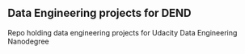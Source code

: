 ## Data Engineering projects for DEND
Repo holding data engineering projects for Udacity Data Engineering Nanodegree
